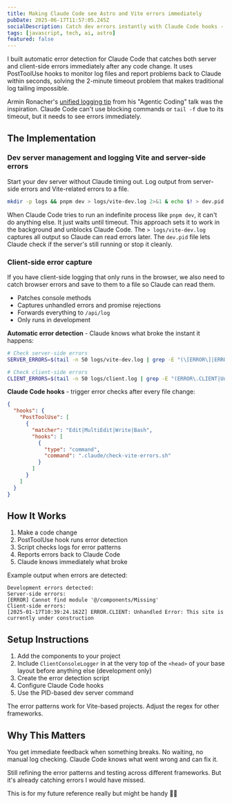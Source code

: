 ```yaml
---
title: Making Claude Code see Astro and Vite errors immediately
pubDate: 2025-06-17T11:57:05.245Z
socialDescription: Catch dev errors instantly with Claude Code hooks - no more timeout problems or manual log checking
tags: [javascript, tech, ai, astro]
featured: false
---
```


I built automatic error detection for Claude Code that catches both server and client-side errors immediately after any code change. It uses PostToolUse hooks to monitor log files and report problems back to Claude within seconds, solving the 2-minute timeout problem that makes traditional log tailing impossible.

Armin Ronacher's [unified logging tip](https://youtu.be/nfOVgz_omlU?t=1734) from his "Agentic Coding" talk was the inspiration. Claude Code can't use blocking commands or `tail -f` due to its timeout, but it needs to see errors immediately.

## The Implementation

### Dev server management and logging Vite and server-side errors

Start your dev server without Claude timing out. Log output from server-side errors and Vite-related errors to a file.

```bash
mkdir -p logs && pnpm dev > logs/vite-dev.log 2>&1 & echo $! > dev.pid
```

When Claude Code tries to run an indefinite process like `pnpm dev`, it can't do anything else. It just waits until timeout. This approach sets it to work in the background and unblocks Claude Code. The `> logs/vite-dev.log` captures all output so Claude can read errors later. The `dev.pid` file lets Claude check if the server's still running or stop it cleanly.

### Client-side error capture

If you have client-side logging that only runs in the browser, we also need to catch browser errors and save to them to a file so Claude can read them.

- Patches console methods
- Captures unhandled errors and promise rejections
- Forwards everything to `/api/log`
- Only runs in development

**Automatic error detection** - Claude knows what broke the instant it happens:

```bash
# Check server-side errors
SERVER_ERRORS=$(tail -n 50 logs/vite-dev.log | grep -E "(\[ERROR\]|ERROR|Internal server error|is not defined|UnhandledRejection|Cannot find module)" | tail -n 5)

# Check client-side errors
CLIENT_ERRORS=$(tail -n 50 logs/client.log | grep -E "(ERROR\.CLIENT|Unhandled Error|Unhandled Promise Rejection)" | tail -n 5)
```

**Claude Code hooks** - trigger error checks after every file change:

```json
{
  "hooks": {
    "PostToolUse": [
      {
        "matcher": "Edit|MultiEdit|Write|Bash",
        "hooks": [
          {
            "type": "command",
            "command": ".claude/check-vite-errors.sh"
          }
        ]
      }
    ]
  }
}
```

## How It Works

1. Make a code change
2. PostToolUse hook runs error detection
3. Script checks logs for error patterns
4. Reports errors back to Claude Code
5. Claude knows immediately what broke

Example output when errors are detected:

```text
Development errors detected:
Server-side errors:
[ERROR] Cannot find module '@/components/Missing'
Client-side errors:
[2025-01-17T10:39:24.162Z] ERROR.CLIENT: Unhandled Error: This site is currently under construction
```

## Setup Instructions

1. Add the components to your project
2. Include `ClientConsoleLogger` in at the very top of the `<head>` of  your base layout before anything else (development only)
3. Create the error detection script
4. Configure Claude Code hooks
5. Use the PID-based dev server command

The error patterns work for Vite-based projects. Adjust the regex for other frameworks.

## Why This Matters

You get immediate feedback when something breaks. No waiting, no manual log checking. Claude Code knows what went wrong and can fix it.

Still refining the error patterns and testing across different frameworks. But it's already catching errors I would have missed.

This is for my future reference really but might be handy 🤷‍♂️
